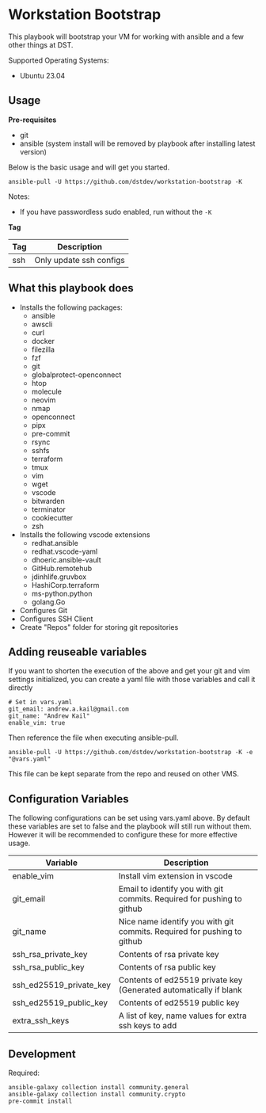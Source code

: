 # Workstation Bootstrap

This playbook will bootstrap your VM for working with ansible and a few other things
at DST.

Supported Operating Systems:

* Ubuntu 23.04

## Usage

**Pre-requisites**

* git
* ansible (system install will be removed by playbook after installing latest version)

Below is the basic usage and will get you started.

    ansible-pull -U https://github.com/dstdev/workstation-bootstrap -K

Notes:
* If you have passwordless sudo enabled, run without the `-K`

**Tag**

| Tag | Description             |
|-----|-------------------------|
| ssh | Only update ssh configs |

## What this playbook does

* Installs the following packages:
    * ansible
    * awscli
    * curl
    * docker
    * filezilla
    * fzf
    * git
    * globalprotect-openconnect
    * htop
    * molecule
    * neovim
    * nmap
    * openconnect
    * pipx
    * pre-commit
    * rsync
    * sshfs
    * terraform
    * tmux
    * vim
    * wget
    * vscode
    * bitwarden
    * terminator
    * cookiecutter
    * zsh
* Installs the following vscode extensions
    * redhat.ansible
    * redhat.vscode-yaml
    * dhoeric.ansible-vault
    * GitHub.remotehub
    * jdinhlife.gruvbox
    * HashiCorp.terraform
    * ms-python.python
    * golang.Go
* Configures Git
* Configures SSH Client
* Create "Repos" folder for storing git repositories

## Adding reuseable variables

If you want to shorten the execution of the above and get your git and vim settings initialized, you can create
a yaml file with those variables and call it directly

    # Set in vars.yaml
    git_email: andrew.a.kail@gmail.com
    git_name: "Andrew Kail"
    enable_vim: true

Then reference the file when executing ansible-pull.

    ansible-pull -U https://github.com/dstdev/workstation-bootstrap -K -e "@vars.yaml"


This file can be kept separate from the repo and reused on other VMS.

## Configuration Variables

The following configurations can be set using vars.yaml above.  By default
these variables are set to false and the playbook will still run without them.
However it will be recommended to configure these for more effective usage.

| Variable | Description |
| --- | --- |
| enable_vim | Install vim extension in vscode |
| git_email | Email to identify you with git commits. Required for pushing to github |
| git_name | Nice name identify you with git commits. Required for pushing to github |
| ssh_rsa_private_key | Contents of rsa private  key |
| ssh_rsa_public_key | Contents of rsa public key |
| ssh_ed25519_private_key | Contents of ed25519 private key (Generated automatically if blank|
| ssh_ed25519_public_key | Contents of ed25519 public key |
| extra_ssh_keys | A list of key, name values for extra ssh keys to add |

## Development

Required:

    ansible-galaxy collection install community.general
    ansible-galaxy collection install community.crypto
    pre-commit install
